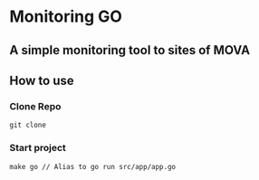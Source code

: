 # Monitoring GO

## A simple monitoring tool to sites of MOVA

## How to use
### Clone Repo
```
git clone
```
### Start project
```
make go // Alias to go run src/app/app.go
```
